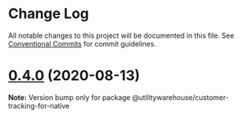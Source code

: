 # Change Log

All notable changes to this project will be documented in this file.
See [Conventional Commits](https://conventionalcommits.org) for commit guidelines.

# [0.4.0](https://github.com/utilitywarehouse/customer-tracking-sdk/compare/v0.4.0-alpha.0...v0.4.0) (2020-08-13)

**Note:** Version bump only for package @utilitywarehouse/customer-tracking-for-native
